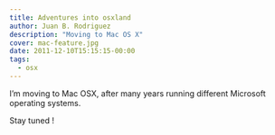 ```yaml
---
title: Adventures into osxland
author: Juan B. Rodriguez
description: "Moving to Mac OS X"
cover: mac-feature.jpg
date: 2011-12-10T15:15:15-00:00
tags:
  - osx
---
```


I’m moving to Mac OSX, after many years running different Microsoft operating systems.

Stay tuned !
